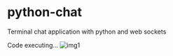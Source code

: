# python-chat
Terminal chat application with python and web sockets

Code executing...
![img1](https://user-images.githubusercontent.com/87779873/127004310-c7b7c8e6-39af-442a-a972-8fb2847f8cff.png)
